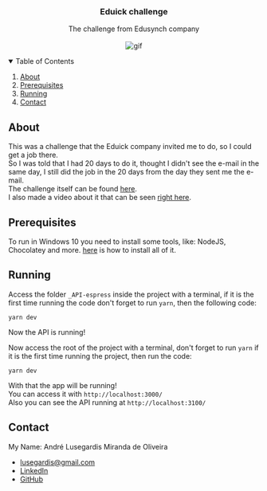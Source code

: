 <br />
<p align="center">

  <h3 align="center">Eduick challenge</h3>

  <p align="center">
    The challenge from Edusynch company
    <br />
    <br />
    <img src="_README.md/app.gif" alt="gif">
  </p>
</p>

<details open="open">
  <summary>Table of Contents</summary>
  <ol>
    <li><a href="#about">About</a></li>
    <li><a href="#prerequisites">Prerequisites</a></li>
    <li><a href="#running">Running</a></li>
    <li><a href="#contact">Contact</a></li>
  </ol>
</details>

## About
This was a challenge that the Eduick company invited me to do, so I could get a job there.
<br />
So I was told that I had 20 days to do it, thought I didn't see the e-mail in the same day, I still did the job in the 20 days from the day they sent me the e-mail.
<br />
The challenge itself can be found [here](https://github.com/edusynch/frontend-challenge).
<br />
I also made a video about it that can be seen [right here](https://youtu.be/xmDRtEEtXWo).

## Prerequisites
To run in Windows 10 you need to install some tools, like: NodeJS, Chocolatey and more. [here](https://github.com/MestreALMO/React-Requires-To-Run-Windows-) is how to install all of it.
<br/>


## Running
Access the folder ```_API-espress``` inside the project with a terminal, if it is the first time running the code don't forget to run ```yarn```, then the following code:
```
yarn dev
```
Now the API is running!

Now access the root of the project with a terminal, don't forget to run ```yarn``` if it is the first time running the project, then run the code:
```
yarn dev
```
With that the app will be running! 
<br />You can access it with ```http://localhost:3000/```
<br />Also you can see the API running at ```http://localhost:3100/```

## Contact
My Name: André Lusegardis Miranda de Oliveira
  * lusegardis@gmail.com
  * [LinkedIn](https://www.linkedin.com/in/andr%C3%A9-lusegardis/)
  * [GitHub](https://github.com/MestreALMO)
